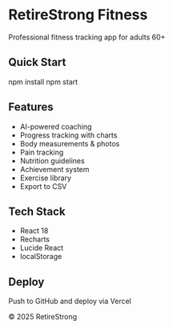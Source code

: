 # RetireStrong Fitness

Professional fitness tracking app for adults 60+

## Quick Start

npm install
npm start

## Features

- AI-powered coaching
- Progress tracking with charts
- Body measurements & photos
- Pain tracking
- Nutrition guidelines
- Achievement system
- Exercise library
- Export to CSV

## Tech Stack

- React 18
- Recharts
- Lucide React
- localStorage

## Deploy

Push to GitHub and deploy via Vercel

© 2025 RetireStrong